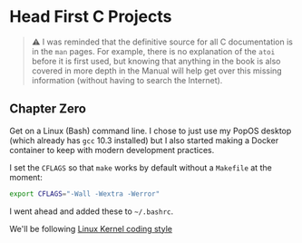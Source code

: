 # Head First C Projects

> ⚠️ 
> I was reminded that the definitive source for all C documentation is
> in the `man` pages. For example, there is no explanation of the `atoi`
> before it is first used, but knowing that anything in the book is also
> covered in more depth in the Manual will help get over this missing
> information (without having to search the Internet).

## Chapter Zero

Get on a Linux (Bash) command line. I chose to just use my PopOS
desktop (which already has `gcc` 10.3 installed) but I also started
making a Docker container to keep with modern development practices.

I set the `CFLAGS` so that `make` works by default without a `Makefile`
at the moment:

```bash
export CFLAGS="-Wall -Wextra -Werror"
```

I went ahead and added these to `~/.bashrc`.

We'll be following [Linux Kernel coding style][style]

[style]: <https://www.kernel.org/doc/html/v4.10/process/coding-style.html>
